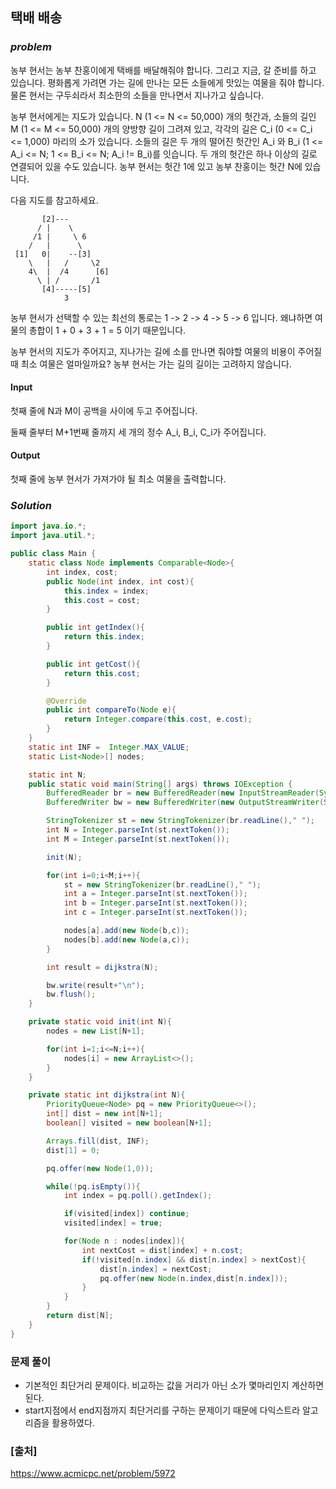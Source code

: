 ## **택배 배송**


### ***problem***
농부 현서는 농부 찬홍이에게 택배를 배달해줘야 합니다. 그리고 지금, 갈 준비를 하고 있습니다. 평화롭게 가려면 가는 길에 만나는 모든 소들에게 맛있는 여물을 줘야 합니다. 물론 현서는 구두쇠라서 최소한의 소들을 만나면서 지나가고 싶습니다.

농부 현서에게는 지도가 있습니다. N (1 <= N <= 50,000) 개의 헛간과, 소들의 길인 M (1 <= M <= 50,000) 개의 양방향 길이 그려져 있고, 각각의 길은 C_i (0 <= C_i <= 1,000) 마리의 소가 있습니다. 소들의 길은 두 개의 떨어진 헛간인 A_i 와 B_i (1 <= A_i <= N; 1 <= B_i <= N; A_i != B_i)를 잇습니다. 두 개의 헛간은 하나 이상의 길로 연결되어 있을 수도 있습니다. 농부 현서는 헛간 1에 있고 농부 찬홍이는 헛간 N에 있습니다.

다음 지도를 참고하세요.


           [2]---
          / |    \
         /1 |     \ 6
        /   |      \
     [1]   0|    --[3]
        \   |   /     \2
        4\  |  /4      [6]
          \ | /       /1
           [4]-----[5] 
                3  

농부 현서가 선택할 수 있는 최선의 통로는 1 -> 2 -> 4 -> 5 -> 6 입니다. 왜냐하면 여물의 총합이 1 + 0 + 3 + 1 = 5 이기 때문입니다.

농부 현서의 지도가 주어지고, 지나가는 길에 소를 만나면 줘야할 여물의 비용이 주어질 때 최소 여물은 얼마일까요? 농부 현서는 가는 길의 길이는 고려하지 않습니다.

#### **Input**
첫째 줄에 N과 M이 공백을 사이에 두고 주어집니다.

둘째 줄부터 M+1번째 줄까지 세 개의 정수 A_i, B_i, C_i가 주어집니다.

#### **Output**
첫째 줄에 농부 현서가 가져가야 될 최소 여물을 출력합니다.

### ***Solution***
``` java
import java.io.*;
import java.util.*;

public class Main {
    static class Node implements Comparable<Node>{
        int index, cost;
        public Node(int index, int cost){
            this.index = index;
            this.cost = cost;
        }

        public int getIndex(){
            return this.index;
        }

        public int getCost(){
            return this.cost;
        }

        @Override
        public int compareTo(Node e){
            return Integer.compare(this.cost, e.cost);
        }
    }
    static int INF =  Integer.MAX_VALUE;
    static List<Node>[] nodes;

    static int N;
    public static void main(String[] args) throws IOException {
        BufferedReader br = new BufferedReader(new InputStreamReader(System.in));
        BufferedWriter bw = new BufferedWriter(new OutputStreamWriter(System.out));

        StringTokenizer st = new StringTokenizer(br.readLine()," ");
        int N = Integer.parseInt(st.nextToken());
        int M = Integer.parseInt(st.nextToken());

        init(N);

        for(int i=0;i<M;i++){
            st = new StringTokenizer(br.readLine()," ");
            int a = Integer.parseInt(st.nextToken());
            int b = Integer.parseInt(st.nextToken());
            int c = Integer.parseInt(st.nextToken());

            nodes[a].add(new Node(b,c));
            nodes[b].add(new Node(a,c));
        }

        int result = dijkstra(N);

        bw.write(result+"\n");
        bw.flush();
    }

    private static void init(int N){
        nodes = new List[N+1];

        for(int i=1;i<=N;i++){
            nodes[i] = new ArrayList<>();
        }
    }

    private static int dijkstra(int N){
        PriorityQueue<Node> pq = new PriorityQueue<>();
        int[] dist = new int[N+1];
        boolean[] visited = new boolean[N+1];

        Arrays.fill(dist, INF);
        dist[1] = 0;

        pq.offer(new Node(1,0));

        while(!pq.isEmpty()){
            int index = pq.poll().getIndex();

            if(visited[index]) continue;
            visited[index] = true;

            for(Node n : nodes[index]){
                int nextCost = dist[index] + n.cost;
                if(!visited[n.index] && dist[n.index] > nextCost){
                    dist[n.index] = nextCost;
                    pq.offer(new Node(n.index,dist[n.index]));
                }
            }
        }
        return dist[N];
    }
}
```
### **문제 풀이**
- 기본적인 최단거리 문제이다. 비교하는 값을 거리가 아닌 소가 몇마리인지 계산하면된다.
- start지점에서 end지점까지 최단거리를 구하는 문제이기 때문에 다익스트라 알고리즘을 활용하였다.

### **[출처]**
https://www.acmicpc.net/problem/5972